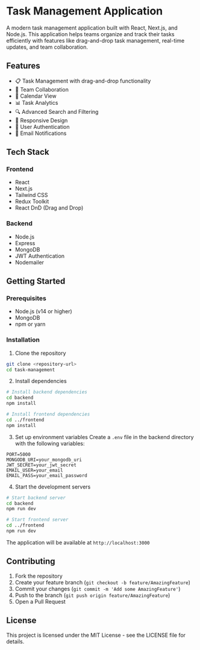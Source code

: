 # Task Management Application

A modern task management application built with React, Next.js, and Node.js. This application helps teams organize and track their tasks efficiently with features like drag-and-drop task management, real-time updates, and team collaboration.

## Features

- 📋 Task Management with drag-and-drop functionality
- 👥 Team Collaboration
- 📅 Calendar View
- 📊 Task Analytics
- 🔍 Advanced Search and Filtering
- 📱 Responsive Design
- 🔐 User Authentication
- 📧 Email Notifications

## Tech Stack

### Frontend
- React
- Next.js
- Tailwind CSS
- Redux Toolkit
- React DnD (Drag and Drop)

### Backend
- Node.js
- Express
- MongoDB
- JWT Authentication
- Nodemailer

## Getting Started

### Prerequisites
- Node.js (v14 or higher)
- MongoDB
- npm or yarn

### Installation

1. Clone the repository
```bash
git clone <repository-url>
cd task-management
```

2. Install dependencies
```bash
# Install backend dependencies
cd backend
npm install

# Install frontend dependencies
cd ../frontend
npm install
```

3. Set up environment variables
Create a `.env` file in the backend directory with the following variables:
```
PORT=5000
MONGODB_URI=your_mongodb_uri
JWT_SECRET=your_jwt_secret
EMAIL_USER=your_email
EMAIL_PASS=your_email_password
```

4. Start the development servers
```bash
# Start backend server
cd backend
npm run dev

# Start frontend server
cd ../frontend
npm run dev
```

The application will be available at `http://localhost:3000`

## Contributing

1. Fork the repository
2. Create your feature branch (`git checkout -b feature/AmazingFeature`)
3. Commit your changes (`git commit -m 'Add some AmazingFeature'`)
4. Push to the branch (`git push origin feature/AmazingFeature`)
5. Open a Pull Request

## License

This project is licensed under the MIT License - see the LICENSE file for details. 